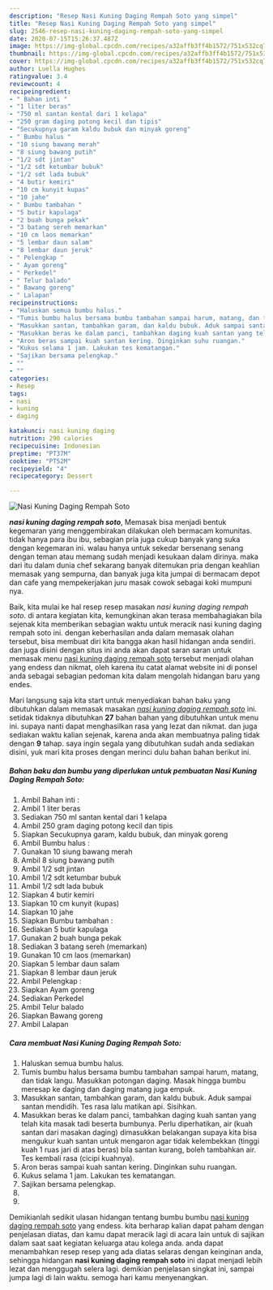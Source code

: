 ```yaml
---
description: "Resep Nasi Kuning Daging Rempah Soto yang simpel"
title: "Resep Nasi Kuning Daging Rempah Soto yang simpel"
slug: 2546-resep-nasi-kuning-daging-rempah-soto-yang-simpel
date: 2020-07-15T15:26:37.487Z
image: https://img-global.cpcdn.com/recipes/a32affb3ff4b1572/751x532cq70/nasi-kuning-daging-rempah-soto-foto-resep-utama.jpg
thumbnail: https://img-global.cpcdn.com/recipes/a32affb3ff4b1572/751x532cq70/nasi-kuning-daging-rempah-soto-foto-resep-utama.jpg
cover: https://img-global.cpcdn.com/recipes/a32affb3ff4b1572/751x532cq70/nasi-kuning-daging-rempah-soto-foto-resep-utama.jpg
author: Luella Hughes
ratingvalue: 3.4
reviewcount: 4
recipeingredient:
- " Bahan inti "
- "1 liter beras"
- "750 ml santan kental dari 1 kelapa"
- "250 gram daging potong kecil dan tipis"
- "Secukupnya garam kaldu bubuk dan minyak goreng"
- " Bumbu halus "
- "10 siung bawang merah"
- "8 siung bawang putih"
- "1/2 sdt jintan"
- "1/2 sdt ketumbar bubuk"
- "1/2 sdt lada bubuk"
- "4 butir kemiri"
- "10 cm kunyit kupas"
- "10 jahe"
- " Bumbu tambahan "
- "5 butir kapulaga"
- "2 buah bunga pekak"
- "3 batang sereh memarkan"
- "10 cm laos memarkan"
- "5 lembar daun salam"
- "8 lembar daun jeruk"
- " Pelengkap "
- " Ayam goreng"
- " Perkedel"
- " Telur balado"
- " Bawang goreng"
- " Lalapan"
recipeinstructions:
- "Haluskan semua bumbu halus."
- "Tumis bumbu halus bersama bumbu tambahan sampai harum, matang, dan tidak langu. Masukkan potongan daging. Masak hingga bumbu meresap ke daging dan daging matang juga empuk."
- "Masukkan santan, tambahkan garam, dan kaldu bubuk. Aduk sampai santan mendidih. Tes rasa lalu matikan api. Sisihkan."
- "Masukkan beras ke dalam panci, tambahkan daging kuah santan yang telah kita masak tadi beserta bumbunya. Perlu diperhatikan, air (kuah santan dari masakan daging) dimasukkan belakangan supaya kita bisa mengukur kuah santan untuk mengaron agar tidak kelembekkan (tinggi kuah 1 ruas jari di atas beras) bila santan kurang, boleh tambahkan air. Tes kembali rasa (cicipi kuahnya)."
- "Aron beras sampai kuah santan kering. Dinginkan suhu ruangan."
- "Kukus selama 1 jam. Lakukan tes kematangan."
- "Sajikan bersama pelengkap."
- ""
- ""
categories:
- Resep
tags:
- nasi
- kuning
- daging

katakunci: nasi kuning daging 
nutrition: 290 calories
recipecuisine: Indonesian
preptime: "PT37M"
cooktime: "PT52M"
recipeyield: "4"
recipecategory: Dessert

---
```



![Nasi Kuning Daging Rempah Soto](https://img-global.cpcdn.com/recipes/a32affb3ff4b1572/751x532cq70/nasi-kuning-daging-rempah-soto-foto-resep-utama.jpg)

<b><i>nasi kuning daging rempah soto</i></b>, Memasak bisa menjadi bentuk kegemaran yang menggembirakan dilakukan oleh bermacam komunitas. tidak hanya para ibu ibu, sebagian pria juga cukup banyak yang suka dengan kegemaran ini. walau hanya untuk sekedar bersenang senang dengan teman atau memang sudah menjadi kesukaan dalam dirinya. maka dari itu dalam dunia chef sekarang banyak ditemukan pria dengan keahlian memasak yang sempurna, dan banyak juga kita jumpai di bermacam depot dan cafe yang mempekerjakan juru masak cowok sebagai koki mumpuni nya.

Baik, kita mulai ke hal resep resep masakan <i>nasi kuning daging rempah soto</i>. di antara kegiatan kita, kemungkinan akan terasa membahagiakan bila sejenak kita memberikan sebagian waktu untuk meracik nasi kuning daging rempah soto ini. dengan keberhasilan anda dalam memasak olahan tersebut, bisa membuat diri kita bangga akan hasil hidangan anda sendiri. dan juga disini dengan situs ini anda akan dapat saran saran untuk memasak menu <u>nasi kuning daging rempah soto</u> tersebut menjadi olahan yang endess dan nikmat, oleh karena itu catat alamat website ini di ponsel anda sebagai sebagian pedoman kita dalam mengolah hidangan baru yang endes.




Mari langsung saja kita start untuk menyediakan bahan baku yang dibutuhkan dalam memasak masakan <u><i>nasi kuning daging rempah soto</i></u> ini. setidak tidaknya dibutuhkan <b>27</b> bahan bahan yang dibutuhkan untuk menu ini. supaya nanti dapat menghasilkan rasa yang lezat dan nikmat. dan juga sediakan waktu kalian sejenak, karena anda akan membuatnya paling tidak dengan <b>9</b> tahap. saya ingin segala yang dibutuhkan sudah anda sediakan disini, yuk mari kita proses dengan merinci dulu bahan bahan berikut ini.

<!--inarticleads1-->

##### Bahan baku dan bumbu yang diperlukan untuk pembuatan Nasi Kuning Daging Rempah Soto:

1. Ambil  Bahan inti :
1. Ambil 1 liter beras
1. Sediakan 750 ml santan kental dari 1 kelapa
1. Ambil 250 gram daging potong kecil dan tipis
1. Siapkan Secukupnya garam, kaldu bubuk, dan minyak goreng
1. Ambil  Bumbu halus :
1. Gunakan 10 siung bawang merah
1. Ambil 8 siung bawang putih
1. Ambil 1/2 sdt jintan
1. Ambil 1/2 sdt ketumbar bubuk
1. Ambil 1/2 sdt lada bubuk
1. Siapkan 4 butir kemiri
1. Siapkan 10 cm kunyit (kupas)
1. Siapkan 10 jahe
1. Siapkan  Bumbu tambahan :
1. Sediakan 5 butir kapulaga
1. Gunakan 2 buah bunga pekak
1. Sediakan 3 batang sereh (memarkan)
1. Gunakan 10 cm laos (memarkan)
1. Siapkan 5 lembar daun salam
1. Siapkan 8 lembar daun jeruk
1. Ambil  Pelengkap :
1. Siapkan  Ayam goreng
1. Sediakan  Perkedel
1. Ambil  Telur balado
1. Siapkan  Bawang goreng
1. Ambil  Lalapan




<!--inarticleads2-->

##### Cara membuat Nasi Kuning Daging Rempah Soto:

1. Haluskan semua bumbu halus.
1. Tumis bumbu halus bersama bumbu tambahan sampai harum, matang, dan tidak langu. Masukkan potongan daging. Masak hingga bumbu meresap ke daging dan daging matang juga empuk.
1. Masukkan santan, tambahkan garam, dan kaldu bubuk. Aduk sampai santan mendidih. Tes rasa lalu matikan api. Sisihkan.
1. Masukkan beras ke dalam panci, tambahkan daging kuah santan yang telah kita masak tadi beserta bumbunya. Perlu diperhatikan, air (kuah santan dari masakan daging) dimasukkan belakangan supaya kita bisa mengukur kuah santan untuk mengaron agar tidak kelembekkan (tinggi kuah 1 ruas jari di atas beras) bila santan kurang, boleh tambahkan air. Tes kembali rasa (cicipi kuahnya).
1. Aron beras sampai kuah santan kering. Dinginkan suhu ruangan.
1. Kukus selama 1 jam. Lakukan tes kematangan.
1. Sajikan bersama pelengkap.
1. 
1. 




Demikianlah sedikit ulasan hidangan tentang bumbu bumbu <u>nasi kuning daging rempah soto</u> yang endess. kita berharap kalian dapat paham dengan penjelasan diatas, dan kamu dapat meracik lagi di acara lain untuk di sajikan dalam saat saat kegiatan keluarga atau kolega anda. anda dapat menambahkan resep resep yang ada diatas selaras dengan keinginan anda, sehingga hidangan <b>nasi kuning daging rempah soto</b> ini dapat menjadi lebih lezat dan menggugah selera lagi. demikian penjelasan singkat ini, sampai jumpa lagi di lain waktu. semoga hari kamu menyenangkan.
